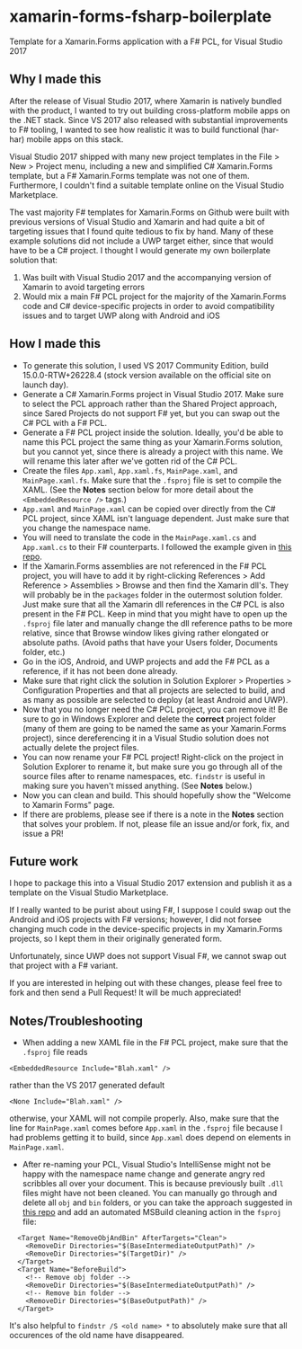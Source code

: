 # xamarin-forms-fsharp-boilerplate
Template for a Xamarin.Forms application with a F# PCL, for Visual Studio 2017

## Why I made this
After the release of Visual Studio 2017, where Xamarin is natively bundled with the product, I wanted to try out building cross-platform mobile apps on the .NET stack. Since VS 2017 also released with substantial improvements to F# tooling, I wanted to see how realistic it was to build functional (har-har) mobile apps on this stack.

Visual Studio 2017 shipped with many new project templates in the File > New > Project menu, including a new and simplified C# Xamarin.Forms template, but a F# Xamarin.Forms template was not one of them. Furthermore, I couldn't find a suitable template online on the Visual Studio Marketplace.

The vast majority F# templates for Xamarin.Forms on Github were built with previous versions of Visual Studio and Xamarin and had quite a bit of targeting issues that I found quite tedious to fix by hand. Many of these example solutions did not include a UWP target either, since that would have to be a C# project. I thought I would generate my own boilerplate solution that:
 1. Was built with Visual Studio 2017 and the accompanying version of Xamarin to avoid targeting errors
 2. Would mix a main F# PCL project for the majority of the Xamarin.Forms code and C# device-specific projects in order to avoid compatibility issues and to target UWP along with Android and iOS

## How I made this
- To generate this solution, I used VS 2017 Community Edition, build 15.0.0-RTW+26228.4 (stock version available on the official site on launch day).
- Generate a C# Xamarin.Forms project in Visual Studio 2017. Make sure to select the PCL approach rather than the Shared Project approach, since Sared Projects do not support F# yet, but you can swap out the C# PCL with a F# PCL.
- Generate a F# PCL project inside the solution. Ideally, you'd be able to name this PCL project the same thing as your Xamarin.Forms solution, but you cannot yet, since there is already a project with this name. We will rename this later after we've gotten rid of the C# PCL.
- Create the files `App.xaml`, `App.xaml.fs`, `MainPage.xaml`, and `MainPage.xaml.fs`. Make sure that the `.fsproj` file is set to compile the XAML. (See the **Notes** section below for more detail about the `<EmbeddedResource />` tags.)
- `App.xaml` and `MainPage.xaml` can be copied over directly from the C# PCL project, since XAML isn't language dependent. Just make sure that you change the namespace name.
- You will need to translate the code in the `MainPage.xaml.cs` and `App.xaml.cs` to their F# counterparts. I followed the example given in [this repo](https://github.com/FSharpForCSharpDevelopers/CrossPlatformXamarinForms/blob/master/FSharpCrossPlatformXamarinForms/FSharpCrossPlatformXamarinForms/MainPage.xaml.fs).
- If the Xamarin.Forms assemblies are not referenced in the F# PCL project, you will have to add it by right-clicking References > Add Reference > Assemblies > Browse and then find the Xamarin dll's. They will probably be in the `packages` folder in the outermost solution folder. Just make sure that all the Xamarin dll references in the C# PCL is also present in the F# PCL. Keep in mind that you might have to open up the `.fsproj` file later and manually change the dll reference paths to be more relative, since that Browse window likes giving rather elongated or absolute paths. (Avoid paths that have your Users folder, Documents folder, etc.)
- Go in the iOS, Android, and UWP projects and add the F# PCL as a reference, if it has not been done already.
- Make sure that right click the solution in Solution Explorer > Properties > Configuration Properties and that all projects are selected to build, and as many as possible are selected to deploy (at least Android and UWP).
- Now that you no longer need the C# PCL project, you can remove it! Be sure to go in Windows Explorer and delete the **correct** project folder (many of them are going to be named the same as your Xamarin.Forms project), since dereferencing it in a Visual Studio solution does not actually delete the project files.
- You can now rename your F# PCL project! Right-click on the project in Solution Explorer to rename it, but make sure you go through all of the source files after to rename namespaces, etc. `findstr` is useful in making sure you haven't missed anything. (See **Notes** below.)
- Now you can clean and build. This should hopefully show the "Welcome to Xamarin Forms" page.
- If there are problems, please see if there is a note in the **Notes** section that solves your problem. If not, please file an issue and/or fork, fix, and issue a PR!

## Future work
I hope to package this into a Visual Studio 2017 extension and publish it as a template on the Visual Studio Marketplace.

If I really wanted to be purist about using F#, I suppose I could swap out the Android and iOS projects with F# versions; however, I did not forsee changing much code in the device-specific projects in my Xamarin.Forms projects, so I kept them in their originally generated form.

Unfortunately, since UWP does not support Visual F#, we cannot swap out that project with a F# variant.

If you are interested in helping out with these changes, please feel free to fork and then send a Pull Request! It will be much appreciated!

## Notes/Troubleshooting
- When adding a new XAML file in the F# PCL project, make sure that the `.fsproj` file reads
```
<EmbeddedResource Include="Blah.xaml" />
```
rather than the VS 2017 generated default
```
<None Include="Blah.xaml" />
```
otherwise, your XAML will not compile properly. Also, make sure that the line for `MainPage.xaml` comes before `App.xaml` in the `.fsproj` file because I had problems getting it to build, since `App.xaml` does depend on elements in `MainPage.xaml`.

- After re-naming your PCL, Visual Studio's IntelliSense might not be happy with the namespace name change and generate angry red scribbles all over your document. This is because previously built `.dll` files might have not been cleaned. You can manually go through and delete all `obj` and `bin` folders, or you can take the approach suggested in [this repo](https://github.com/moljac/Samples.Xamarin.Forms/blob/master/tutorial-samples/readme.md) and add an automated MSBuild cleaning action in the `fsproj` file:
```
  <Target Name="RemoveObjAndBin" AfterTargets="Clean">
    <RemoveDir Directories="$(BaseIntermediateOutputPath)" />
    <RemoveDir Directories="$(TargetDir)" />
  </Target>
  <Target Name="BeforeBuild">
    <!-- Remove obj folder -->
    <RemoveDir Directories="$(BaseIntermediateOutputPath)" />
    <!-- Remove bin folder -->
    <RemoveDir Directories="$(BaseOutputPath)" />
  </Target>	
```
It's also helpful to `findstr /S <old name> *` to absolutely make sure that all occurences of the old name have disappeared.
